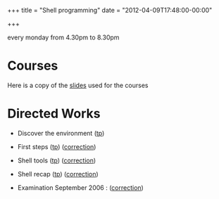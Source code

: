 +++
title = "Shell programming"
date = "2012-04-09T17:48:00-00:00"

+++

every monday from 4.30pm to 8.30pm

# Courses

Here is a copy of the [slides](/media/public/shell_fc.pdf) used for the courses

# Directed Works

*  Discover the environment ([tp](/media/public/shell_fc_tp1.pdf))
*  First steps ([tp](/media/public/shell_fc_tp2.pdf)) ([correction](/media/public/shell_fc_tp2_correction.txt))
*  Shell tools ([tp](/media/public/shell_fc_tp3.pdf)) ([correction](/media/public/shell_fc_tp3_correction.txt))
*  Shell recap ([tp](/media/public/shell_fc_tp4.pdf)) ([correction](/media/public/shell_fc_tp4_correction.pdf)) 

*  Examination September 2006 : ([correction](/media/public/sept06.txt))
